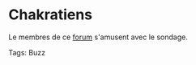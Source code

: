 # Chakratiens

Le membres de ce [forum](http://forum.chakrat.com/viewtopic.php?t=26809&highlight=connecteur) s'amusent avec le sondage.

Tags: Buzz